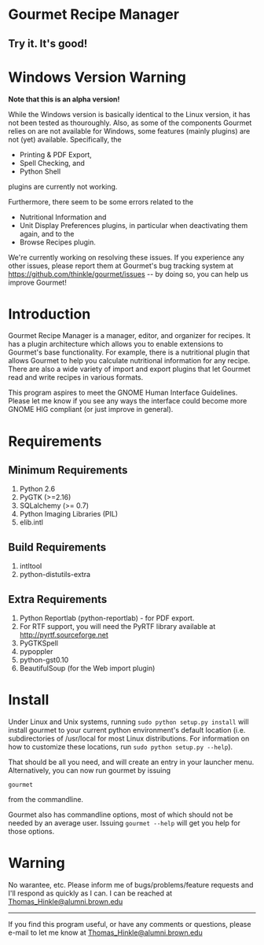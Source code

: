 Gourmet Recipe Manager
===================
Try it. It's good!
----------------

Windows Version Warning
=======================

**Note that this is an alpha version!**

While the Windows version is basically identical to the Linux version, 
it has not been tested as thouroughly. Also, as some of the components Gourmet relies on
are not available for Windows, some features (mainly plugins) are not (yet) available.
Specifically, the

* Printing & PDF Export,
* Spell Checking, and
* Python Shell 

plugins are currently not working.

Furthermore, there seem to be some errors related to the

* Nutritional Information and
* Unit Display Preferences
plugins, in particular when deactivating them again, and to the
* Browse Recipes plugin.

We're currently working on resolving these issues.
If you experience any other issues, please report them at Gourmet's bug tracking system 
at https://github.com/thinkle/gourmet/issues -- by doing so, you can help us improve Gourmet!

Introduction
============

Gourmet Recipe Manager is a manager, editor, and organizer for
recipes. It has a plugin architecture which allows you to enable
extensions to Gourmet's base functionality. For example, there is a
nutritional plugin that allows Gourmet to help you calculate
nutritional information for any recipe. There are also a wide variety
of import and export plugins that let Gourmet read and write recipes
in various formats.

This program aspires to meet the GNOME Human Interface
Guidelines. Please let me know if you see any ways the interface could
become more GNOME HIG compliant (or just improve in general).

Requirements
============

Minimum Requirements
--------------------

1. Python 2.6
2. PyGTK (>=2.16)
3. SQLalchemy (>= 0.7)
4. Python Imaging Libraries (PIL)
5. elib.intl

Build Requirements
------------------

1. intltool
2. python-distutils-extra

Extra Requirements
------------------

1. Python Reportlab (python-reportlab) - for PDF export.
2. For RTF support, you will need the PyRTF library available
   at http://pyrtf.sourceforge.net
3. PyGTKSpell
4. pypoppler
5. python-gst0.10
6. BeautifulSoup (for the Web import plugin)

Install
=======

Under Linux and Unix systems, running `sudo python setup.py install` will
install gourmet to your current python environment's default location
(i.e. subdirectories of /usr/local for most Linux distributions. For
information on how to customize these locations, run
`sudo python setup.py --help`).

That should be all you need, and will create an entry in your launcher menu.
Alternatively, you can now run gourmet by issuing

`gourmet`

from the commandline.

Gourmet also has commandline options, most of which should not be
needed by an average user. Issuing `gourmet --help` will get you help
for those options.

Warning
=======

No warantee, etc. Please inform me of bugs/problems/feature
requests and I'll respond as quickly as I can. I can be reached
at Thomas_Hinkle@alumni.brown.edu

----

If you find this program useful, or have any comments or questions,
please e-mail to let me know at Thomas_Hinkle@alumni.brown.edu
